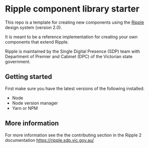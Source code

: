 # Ripple component library starter

This repo is a template for creating new components using the [Ripple](https://github.com/dpc-sdp/ripple-framework) design system (version 2.0).

It is meant to be a reference implementation for creating your own components that extend Ripple. 

Ripple is maintained by the Single Digital Presence (SDP) team with Department of Premier and Cabinet (DPC) of the Victorian state government.

## Getting started

First make sure you have the latest versions of the following installed:

- Node
- Node version manager
- Yarn or NPM

## More information

For more information see the the contributing section in the Ripple 2 documentation https://ripple.sdp.vic.gov.au/



